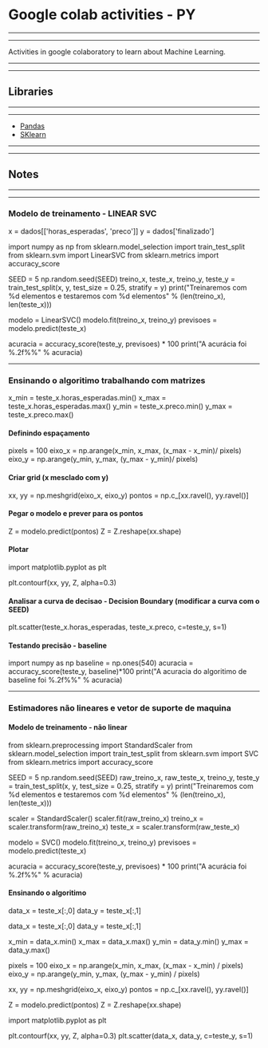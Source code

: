 # Google colab activities - PY
<hr><hr>

Activities in google colaboratory to learn about Machine Learning.

<hr><hr>

## Libraries

<hr><hr>

- [Pandas](https://pandas.pydata.org/)
- [SKlearn](https://sklearn.org/)

<hr><hr>

## Notes

<hr><hr>

### Modelo de treinamento - LINEAR SVC

x = dados[['horas_esperadas', 'preco']]
y = dados['finalizado']

import numpy as np
from sklearn.model_selection import train_test_split
from sklearn.svm import LinearSVC
from sklearn.metrics import accuracy_score

SEED = 5
np.random.seed(SEED)
treino_x, teste_x, treino_y, teste_y = train_test_split(x, y, test_size = 0.25,
                                                         stratify = y)
print("Treinaremos com %d elementos e testaremos com %d elementos" % (len(treino_x), len(teste_x)))

modelo = LinearSVC()
modelo.fit(treino_x, treino_y)
previsoes = modelo.predict(teste_x)

acuracia = accuracy_score(teste_y, previsoes) * 100
print("A acurácia foi %.2f%%" % acuracia)

<hr>

### Ensinando o algoritimo trabalhando com matrizes

x_min = teste_x.horas_esperadas.min()
x_max = teste_x.horas_esperadas.max()
y_min = teste_x.preco.min()
y_max = teste_x.preco.max()

#### Definindo espaçamento

pixels = 100
eixo_x = np.arange(x_min, x_max, (x_max - x_min)/ pixels)
eixo_y = np.arange(y_min, y_max, (y_max - y_min)/ pixels)

#### Criar grid (x mesclado com y)

xx, yy = np.meshgrid(eixo_x, eixo_y)
pontos = np.c_[xx.ravel(), yy.ravel()]

#### Pegar o modelo e prever para os pontos

Z = modelo.predict(pontos)
Z = Z.reshape(xx.shape)

#### Plotar

import matplotlib.pyplot as plt

plt.contourf(xx, yy, Z, alpha=0.3)

#### Analisar a curva de decisao - Decision Boundary (modificar a curva com o SEED)

plt.scatter(teste_x.horas_esperadas, teste_x.preco, c=teste_y, s=1)

#### Testando precisão - baseline

import numpy as np
baseline = np.ones(540)
acuracia = accuracy_score(teste_y, baseline)*100
print("A acuracia do algoritimo de baseline foi %.2f%%" % acuracia)

<hr>

### Estimadores não lineares e vetor de suporte de maquina

#### Modelo de treinamento - não linear

from sklearn.preprocessing import StandardScaler
from sklearn.model_selection import train_test_split
from sklearn.svm import SVC
from sklearn.metrics import accuracy_score

SEED = 5
np.random.seed(SEED)
raw_treino_x, raw_teste_x, treino_y, teste_y = train_test_split(x, y, test_size = 0.25,
                                                         stratify = y)
print("Treinaremos com %d elementos e testaremos com %d elementos" % (len(treino_x), len(teste_x)))

scaler = StandardScaler()
scaler.fit(raw_treino_x)
treino_x = scaler.transform(raw_treino_x)
teste_x = scaler.transform(raw_teste_x)

modelo = SVC()
modelo.fit(treino_x, treino_y)
previsoes = modelo.predict(teste_x)

acuracia = accuracy_score(teste_y, previsoes) * 100
print("A acurácia foi %.2f%%" % acuracia)

#### Ensinando o algoritimo

data_x = teste_x[:,0]
data_y = teste_x[:,1]

data_x = teste_x[:,0]
data_y = teste_x[:,1]

x_min = data_x.min()
x_max = data_x.max()
y_min = data_y.min()
y_max = data_y.max()

pixels = 100
eixo_x = np.arange(x_min, x_max, (x_max - x_min) / pixels)
eixo_y = np.arange(y_min, y_max, (y_max - y_min) / pixels)

xx, yy = np.meshgrid(eixo_x, eixo_y)
pontos = np.c_[xx.ravel(), yy.ravel()]

Z = modelo.predict(pontos)
Z = Z.reshape(xx.shape)

import matplotlib.pyplot as plt

plt.contourf(xx, yy, Z, alpha=0.3)
plt.scatter(data_x, data_y, c=teste_y, s=1)
